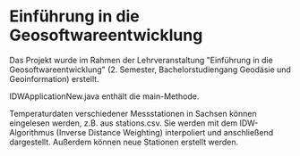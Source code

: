 # Einführung in die Geosoftwareentwicklung

Das Projekt wurde im Rahmen der Lehrveranstaltung "Einführung in die Geosoftwareentwicklung" (2. Semester, Bachelorstudiengang Geodäsie und Geoinformation) erstellt.

IDWApplicationNew.java enthält die main-Methode.

Temperaturdaten verschiedener Messstationen in Sachsen können eingelesen werden, z.B. aus stations.csv. Sie werden mit dem IDW-Algorithmus (Inverse Distance Weighting) interpoliert und anschließend dargestellt. Außerdem können neue Stationen erstellt werden.
